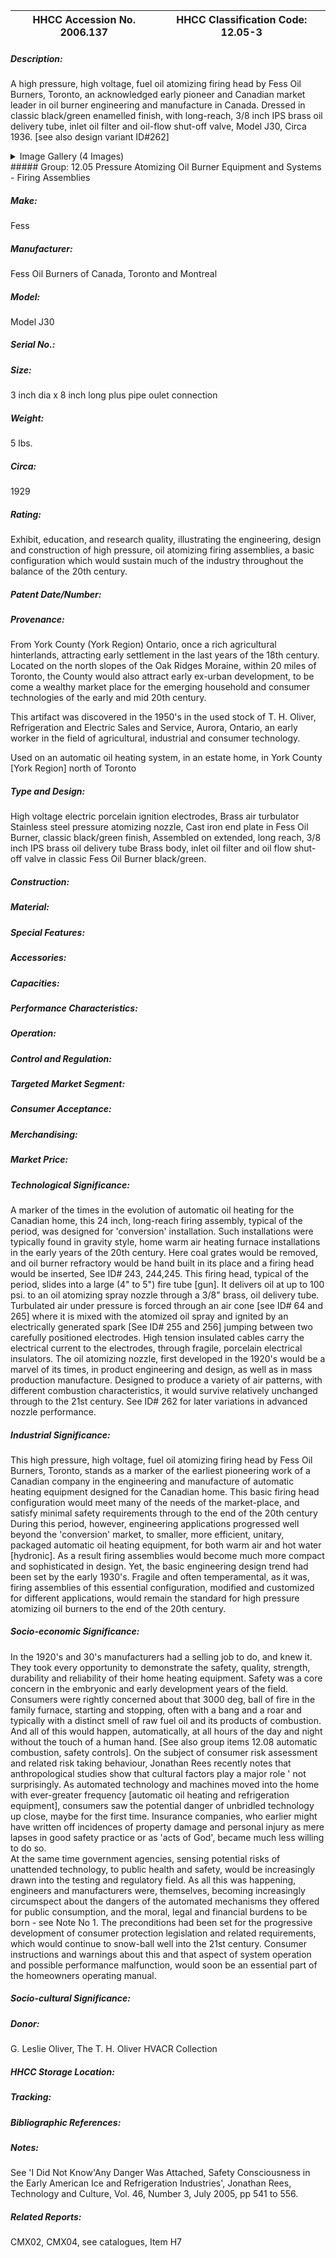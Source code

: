 | **HHCC Accession No. 2006.137** |**HHCC Classification Code:  12.05-3**|
| ----------- | ----------- |
##### Description:
A high pressure, high voltage, fuel oil atomizing firing head by Fess Oil Burners,  Toronto, an acknowledged early pioneer and Canadian market leader in oil burner engineering and manufacture in Canada. Dressed in classic black/green enamelled finish, with long-reach, 3/8 inch IPS brass oil delivery tube, inlet oil filter and oil-flow shut-off valve, Model J30, Circa 1936. [see also design variant ID#262]


<details>
	<summary>Image Gallery (4 Images)</summary>
<div class="gallery gallery-wrapper--full" contenteditable="false" data-is-empty="false" data-translation="Add images" data-columns="6">
<figure class="gallery__item"><a href="#DOMAIN_NAME#gallery/12.05-3.jpg" data-size="2229x814"><img src="#DOMAIN_NAME#gallery/12.05-3-thumbnail.jpg" alt=""></a></figure>
<figure class="gallery__item"><a href="#DOMAIN_NAME#gallery/12.05-3a.jpg" data-size="2261x918"><img src="#DOMAIN_NAME#gallery/12.05-3a-thumbnail.jpg" alt=""></a></figure>
<figure class="gallery__item"><a href="#DOMAIN_NAME#gallery/12.05-3b.jpg" data-size="2237x789"><img src="#DOMAIN_NAME#gallery/12.05-3b-thumbnail.jpg" alt=""></a></figure>
<figure class="gallery__item"><a href="#DOMAIN_NAME#gallery/12.05-3c.jpg" data-size="781x1704"><img src="#DOMAIN_NAME#gallery/12.05-3c-thumbnail.jpg" alt=""></a></figure>
</div>
</details>
##### Group:
12.05 Pressure Atomizing Oil Burner Equipment and Systems - Firing Assemblies

##### Make:
Fess

##### Manufacturer:
Fess Oil Burners of Canada, Toronto and Montreal

##### Model:
Model J30

##### Serial No.:


##### Size:
3 inch dia  x 8 inch long plus pipe oulet connection

##### Weight:
5 lbs.

##### Circa:
1929

##### Rating:
Exhibit, education, and research quality, illustrating the engineering, design and construction of high pressure, oil atomizing firing assemblies, a basic configuration which would sustain much of the industry throughout the balance of the 20th century.

##### Patent Date/Number:


##### Provenance:
From York County (York Region) Ontario, once a rich agricultural hinterlands, attracting early settlement in the last years of the 18th century. Located on the north slopes of the Oak Ridges Moraine, within 20 miles of Toronto, the County would also attract early ex-urban development, to be come a wealthy market place for the emerging household and consumer technologies of the early and mid 20th century. 

This artifact was discovered in the 1950's in the used stock of T. H. Oliver, Refrigeration and Electric Sales and Service, Aurora, Ontario, an early worker in the field of agricultural, industrial and consumer technology. 

Used on an automatic oil heating system, in an estate home, in York County [York Region] north of Toronto

##### Type and Design:
High voltage electric porcelain ignition electrodes, 
Brass air turbulator 
Stainless steel pressure atomizing nozzle, 
Cast iron end plate in Fess Oil Burner, classic black/green finish,
Assembled on extended, long reach, 3/8 inch IPS brass oil delivery tube 
Brass body, inlet oil filter and oil flow shut- off valve in classic Fess Oil Burner black/green.

##### Construction:


##### Material:


##### Special Features:


##### Accessories:


##### Capacities:


##### Performance Characteristics:


##### Operation:


##### Control and Regulation:


##### Targeted Market Segment:


##### Consumer Acceptance:


##### Merchandising:


##### Market Price:


##### Technological Significance:
A marker of the times in the evolution of automatic oil heating for the Canadian home, this 24 inch, long-reach firing assembly, typical of the period, was designed for 'conversion' installation. Such installations were typically found in gravity style, home warm air heating furnace installations in the early years of the 20th century. Here coal grates would be removed, and oil burner refractory would be hand built in its place and a firing head would be inserted, See ID# 243, 244,245.
This firing head, typical of the period, slides into a large (4" to 5") fire tube [gun]. It delivers oil at up to 100 psi. to an oil atomizing spray nozzle through a 3/8" brass, oil delivery tube. 
Turbulated air under pressure is forced through an air cone [see ID# 64 and 265] where it is mixed with the atomized oil spray and ignited by an electrically generated spark [See ID# 255 and 256] jumping between two carefully positioned electrodes. High tension insulated cables carry the electrical current to the electrodes, through fragile, porcelain electrical insulators.
The oil atomizing nozzle, first developed in the 1920's would be a marvel of its times, in product engineering and design, as well as in mass production manufacture. Designed to produce a variety of air patterns, with different combustion characteristics, it would survive relatively unchanged through to the 21st century. See ID# 262 for later variations in advanced nozzle performance.

##### Industrial Significance:
This high pressure, high voltage, fuel oil atomizing firing head by Fess Oil Burners, Toronto, stands as a marker of the earliest pioneering work of a Canadian company in the engineering and manufacture of automatic heating equipment designed for the Canadian home. 
This basic firing head configuration would meet many of the needs of the market-place, and satisfy minimal safety requirements through to the end of the 20th century
During this period, however, engineering applications progressed well beyond the 'conversion' market, to smaller, more efficient, unitary, packaged automatic oil heating equipment, for both warm air and hot water [hydronic]. As a result firing assemblies would become much more compact and sophisticated in design.
Yet, the basic engineering design trend had been set by the early 1930's. Fragile and often temperamental, as it was, firing assemblies of this essential configuration, modified and customized for different applications, would remain the standard for high pressure atomizing oil burners to the end of the 20th century.

##### Socio-economic Significance:
In the 1920's and 30's manufacturers had a selling job to do, and knew it. They took every opportunity to demonstrate the safety, quality, strength, durability and reliability of their home heating equipment.
Safety was a core concern in the embryonic and early development years of the field. Consumers were rightly concerned about that 3000 deg, ball of fire in the family furnace, starting and stopping, often with a bang and a roar and typically with a distinct smell of raw fuel oil and its products of combustion. And all of this would happen, automatically, at all hours of the day and night without the touch of a human hand. [See also group items 12.08 automatic combustion, safety controls].
On the subject of consumer risk assessment and related risk taking behaviour, Jonathan Rees recently notes that anthropological studies show that cultural factors play a major role ' not surprisingly. As automated technology and machines moved into the home with ever-greater frequency [automatic oil heating and refrigeration equipment], consumers saw the potential danger of unbridled technology up close, maybe for the first time. Insurance companies, who earlier might have written off incidences of property damage and personal injury as mere lapses in good safety practice or as 'acts of God', became much less willing to do so.  
At the same time government agencies, sensing potential risks of unattended technology, to public health and safety, would be increasingly drawn into the testing and regulatory field. As all this was happening, engineers and manufacturers were, themselves, becoming increasingly circumspect about the dangers of the automated mechanisms they offered for public consumption, and the moral, legal and financial burdens to be born - see Note No 1. 
The preconditions had been set for the progressive development of consumer protection legislation and related requirements, which would continue to snow-ball well into the 21st century. Consumer instructions and warnings about this and that aspect of system operation and possible performance malfunction, would soon be an essential part of the homeowners operating manual.

##### Socio-cultural Significance:


##### Donor:
G. Leslie Oliver, The T. H. Oliver HVACR Collection

##### HHCC Storage Location:


##### Tracking:


##### Bibliographic References:


##### Notes:
See 'I Did Not Know'Any Danger Was Attached, Safety Consciousness in the Early American Ice and Refrigeration Industries', Jonathan Rees, Technology and Culture, Vol. 46, Number 3, July 2005, pp 541 to 556.

##### Related Reports:
CMX02, CMX04, see catalogues, Item H7
